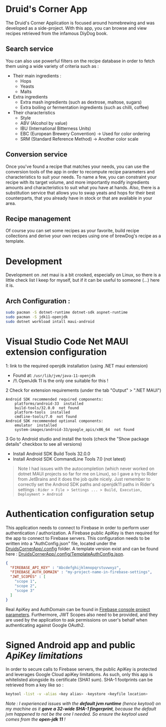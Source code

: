 # Druid's Corner App
The Druid's Corner Application is focused around homebrewing and was developed as a side-project.
With this app, you can browse and view recipes retrieved from the infamous DiyDog book.

## Search service
You can also use powerful filters on the recipe database in order to fetch them using a wide variety of criteria such as :
* Their main ingredients :
  * Hops
  * Yeasts
  * Malts
* Extra ingredients
  * Extra mash ingredients (such as dextrose, maltose, sugars)
  * Extra boiling or fermentation ingredients (such as chilli, coffee)
* Their characteristics
  * Style
  * ABV (Alcohol by value)
  * IBU (International Bitterness Units)
  * EBC (European Brewery Convention) -> Used for color ordering
  * SRM (Standard Reference Method) -> Another color scale

## Conversion service
Once you've found a recipe that matches your needs, you can use the conversion tools of the app in order to recompute recipe parameters and characteristics to suit your needs.
To name a few, you can constraint your recipe with its target volume, and more importantly modify ingredients amounts and characteristics to suit what you have at hands.
Also, there is a substitution service that allows you to swap yeats and hops for their best counterparts, that you already have in stock or that are available in your area.

## Recipe management
Of course you can set some recipes as your favorite, build recipe collections and derive your own recipes using one of brewDog's recipe as a template.


# Development
Development on .net maui is a bit crooked, especially on Linux, so there is a little check list I keep for myself, but if it can be useful to someone (...) here it is.

## Arch Configuration :
```bash
sudo pacman -S dotnet-runtime dotnet-sdk aspnet-runtime
sudo pacman -S jdk11-openjdk
sudo dotnet workload intall maui-android
```

# Visual Studio Code Net MAUI extension configuration
1: link to the required openjdk installation (using .NET maui extension)
- Found at:  `/usr/lib/jvm/java-11-openjdk`
- /!\ OpenJdk 11 is the only one suitable for this !

2 Check for extension requirements (under the tab "Output" > ".NET MAUI")
```
Android SDK recommended required components:
	platforms/android-33  installed
	build-tools/32.0.0  not found
	platform-tools  installed
	cmdline-tools/7.0  not found
Android SDK recommended optional components:
	emulator  installed
	system-images/android-33/google_apis/x86_64  not found
```

3 Go to Android studio and install the tools (check the "Show package details" checkbox to see all versions)
- Install Android SDK Build Tools 32.0.0
- Install Android SDK CommandLine Tools 7.0 (not latest)

> Note I had issues with the autocompletion (which never worked on dotnet MAUI projects so far for me on Linux), so I gave a try to Rider from JetBrains and it does the job quite nicely.
> Just remember to correctly set the Android SDK paths and openjdk11 paths in Rider's settings :
`Rider > File > Settings ... > Build, Execution, Deployment > Android`

# Authentication configuration setup
This application needs to connect to Firebase in order to perform user authentication / authorization.
A Firebase public ApiKey is then required for the app to connect to Firebase servers.
This configuration needs to be written into a "AuthConfig.json" file, located under the [DruidsCornerApp/.config](DruidsCornerApp/.config) folder.
A template version exist and can be found here : [DruidsCornerApp/.config/TemplateAuthConfig.json](DruidsCornerApp/.config/TemplateAuthConfig.json).
```json
{
  "FIREBASE_API_KEY" : "Abcdefghijklmnopqrstuvwxyz",
  "FIREBASE_AUTH_DOMAIN" : "my-project-name-in-firebase-settings",
  "JWT_SCOPES" : [
    "scope 1",
    "scope 2",
    "scope 3"
  ]
}
```
Real ApiKey and AuthDomain can be found in [Firebase console project parameters](https://console.firebase.google.com/project/).
Furthermore, JWT Scopes also need to be provided, and they are used by the application to ask permissions on user's behalf when authenticating against Google OAuth2.

# Signed Android app and public *ApiKey limitations*
In order to secure calls to Firebase servers, the public ApiKey is protected and leverages Google Cloud apiKey limitations.
As such, only this app is whitelisted alongside its certificate (SHA1 sum).
SHA-1 footprints can be retrieved from a key like so :
```bash
keytool -list -v -alias <key alias> -keystore <keyfile location>
```
*Note : I experienced issues with the **default jvm runtime** (hence keytool) on my machine as it **gave a 32-wide SHA-1 fingerprint**, because the default jvm 
happened to not be the one I needed.
So ensure the keytool used comes from the **open-jdk 11** !*